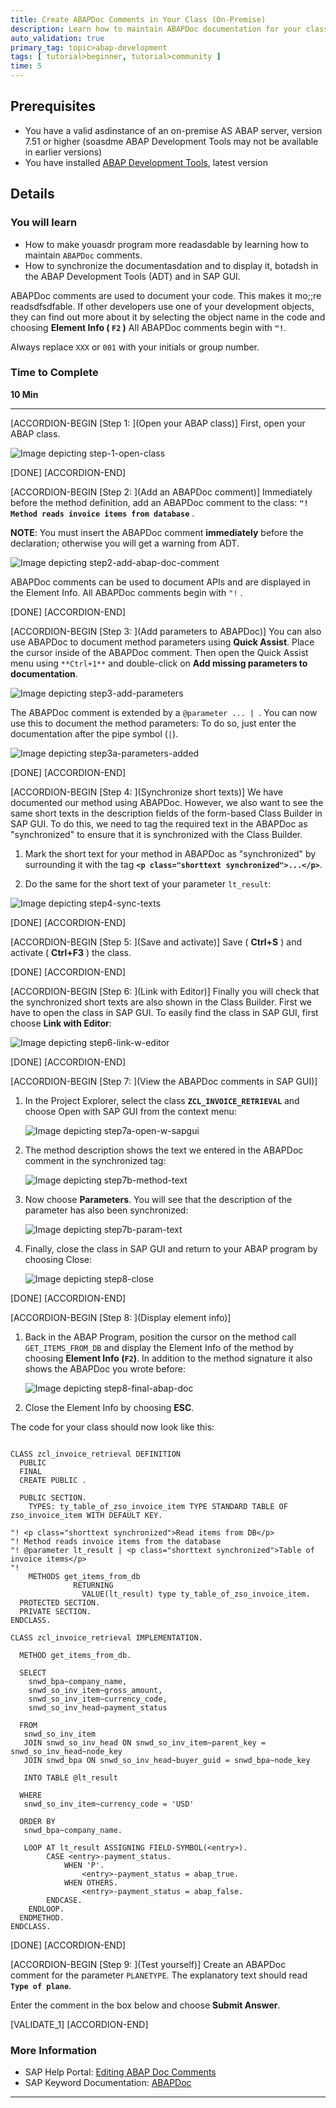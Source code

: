 ```yaml
---
title: Create ABAPDoc Comments in Your Class (On-Premise)
description: Learn how to maintain ABAPDoc documentation for your class so your comments appear in the Outline view.
auto_validation: true
primary_tag: topic>abap-development
tags: [ tutorial>beginner, tutorial>community ]
time: 5
---
```


## Prerequisites  
 - You have a valid asdinstance of an on-premise AS ABAP server, version 7.51 or higher (soasdme ABAP Development Tools may not be available in earlier versions)
 - You have installed [ABAP Development Tools](https://tools.hana.ondemand.com/#abap), latest version

## Details
### You will learn  
- How to make youasdr program more readasdable by learning how to maintain `ABAPDoc` comments.
- How to synchronize the documentasdation and to display it, botadsh in the ABAP Development Tools (ADT) and in SAP GUI.

ABAPDoc comments are used to document your code. This makes it mo;;re readsdfsdfable. If other developers use one of your development objects, they can find out more about it by selecting the object name in the code and choosing **Element Info ( `F2` )**
All ABAPDoc comments begin with **`"!`**.

Always replace `XXX` or `001` with your initials or group number.

### Time to Complete
**10 Min**

---

[ACCORDION-BEGIN [Step 1: ](Open your ABAP class)]
First, open your ABAP class.

![Image depicting step-1-open-class](step-1-open-class.png)

[DONE]
[ACCORDION-END]

[ACCORDION-BEGIN [Step 2: ](Add an ABAPDoc comment)]
Immediately before the method definition, add an ABAPDoc comment to the class:
**`"! Method reads invoice items from database`** .

**NOTE**: You must insert the ABAPDoc comment **immediately** before the declaration; otherwise you will get a warning from ADT.

![Image depicting step2-add-abap-doc-comment](step2-add-abap-doc-comment.png)

ABAPDoc comments can be used to document APIs and are displayed in the Element Info. All ABAPDoc comments begin with `"!` .

[DONE]
[ACCORDION-END]


[ACCORDION-BEGIN [Step 3: ](Add parameters to ABAPDoc)]
You can also use ABAPDoc to document method parameters using **Quick Assist**. Place the cursor inside of the ABAPDoc comment. Then open the Quick Assist menu using `**Ctrl+1**` and double-click on **Add missing parameters to documentation**.

![Image depicting step3-add-parameters](step3-add-parameters.png)

The ABAPDoc comment is extended by a `@parameter ... | `. You can now use this to document the method parameters: To do so, just enter the documentation after the pipe symbol (` | `).

![Image depicting step3a-parameters-added](step3a-parameters-added.png)

[DONE]
[ACCORDION-END]

[ACCORDION-BEGIN [Step 4: ](Synchronize short texts)]
We have documented our method using ABAPDoc. However, we also want to see the same short texts in the description fields of the form-based Class Builder in SAP GUI.
To do this, we need to tag the required text in the ABAPDoc as "synchronized" to ensure that it is synchronized with the Class Builder.

1. Mark the short text for your method in ABAPDoc as "synchronized" by surrounding it with the tag **`<p class="shorttext synchronized">...</p>`**.

2. Do the same for the short text of your parameter `lt_result`:

  ![Image depicting step4-sync-texts](step4-sync-texts.png)

[DONE]
[ACCORDION-END]

[ACCORDION-BEGIN [Step 5: ](Save and activate)]
Save ( **Ctrl+S** ) and activate ( **Ctrl+F3** ) the class.

[DONE]
[ACCORDION-END]

[ACCORDION-BEGIN [Step 6: ](Link with Editor)]
Finally you will check that the synchronized short texts are also shown in the Class Builder. First we have to open the class in SAP GUI.
To easily find the class in SAP GUI, first choose **Link with Editor**:

![Image depicting step6-link-w-editor](step6-link-w-editor.png)

[DONE]
[ACCORDION-END]

[ACCORDION-BEGIN [Step 7: ](View the ABAPDoc comments in SAP GUI)]

1. In the Project Explorer, select the class **`ZCL_INVOICE_RETRIEVAL`** and choose Open with SAP GUI from the context menu:

    ![Image depicting step7a-open-w-sapgui](step7a-open-w-sapgui.png)

2. The method description shows the text we entered in the ABAPDoc comment in the synchronized tag:

    ![Image depicting step7b-method-text](step7b-method-text.png)

3. Now choose **Parameters**. You will see that the description of the parameter has also been synchronized:

    ![Image depicting step7b-param-text](step7b-param-text.png)

4. Finally, close the class in SAP GUI and return to your ABAP program by choosing Close:

    ![Image depicting step8-close](step8-close.png)

[DONE]
[ACCORDION-END]

[ACCORDION-BEGIN [Step 8: ](Display element info)]

1. Back in the ABAP Program, position the cursor on the method call `GET_ITEMS_FROM_DB` and display the Element Info of the method by choosing **Element Info (`F2`)**. In addition to the method signature it also shows the ABAPDoc you wrote before:

    ![Image depicting step8-final-abap-doc](step8-final-abap-doc.png)

2. Close the Element Info by choosing **ESC**.

The code for your class should now look like this:

```ABAP

CLASS zcl_invoice_retrieval DEFINITION
  PUBLIC
  FINAL
  CREATE PUBLIC .

  PUBLIC SECTION.
    TYPES: ty_table_of_zso_invoice_item TYPE STANDARD TABLE OF zso_invoice_item WITH DEFAULT KEY.

"! <p class="shorttext synchronized">Read items from DB</p>
"! Method reads invoice items from the database
"! @parameter lt_result | <p class="shorttext synchronized">Table of invoice items</p>
"!
    METHODS get_items_from_db
              RETURNING
                VALUE(lt_result) type ty_table_of_zso_invoice_item.
  PROTECTED SECTION.
  PRIVATE SECTION.
ENDCLASS.

CLASS zcl_invoice_retrieval IMPLEMENTATION.

  METHOD get_items_from_db.

  SELECT
    snwd_bpa~company_name,
    snwd_so_inv_item~gross_amount,
    snwd_so_inv_item~currency_code,
    snwd_so_inv_head~payment_status

  FROM
   snwd_so_inv_item
   JOIN snwd_so_inv_head ON snwd_so_inv_item~parent_key = snwd_so_inv_head~node_key
   JOIN snwd_bpa ON snwd_so_inv_head~buyer_guid = snwd_bpa~node_key

   INTO TABLE @lt_result

  WHERE
   snwd_so_inv_item~currency_code = 'USD'

  ORDER BY
   snwd_bpa~company_name.

   LOOP AT lt_result ASSIGNING FIELD-SYMBOL(<entry>).
        CASE <entry>-payment_status.
            WHEN 'P'.
                <entry>-payment_status = abap_true.
            WHEN OTHERS.
                <entry>-payment_status = abap_false.
        ENDCASE.
    ENDLOOP.
  ENDMETHOD.
ENDCLASS.

```

[DONE]
[ACCORDION-END]

[ACCORDION-BEGIN [Step 9: ](Test yourself)]
Create an ABAPDoc comment for the parameter `PLANETYPE`. The explanatory text should read **`Type of plane`**.

Enter the comment in the box below and choose **Submit Answer**.

[VALIDATE_1]
[ACCORDION-END]

### More Information
- SAP Help Portal: [Editing ABAP Doc Comments](https://help.sap.com/viewer/c238d694b825421f940829321ffa326a/7.52.2/en-US/a7b235922f6944bbaf3b36949e500b12.html)
- SAP Keyword Documentation: [ABAPDoc](https://help.sap.com/doc/abapdocu_752_index_htm/7.52/en-US/index.htm?file=abendoccomment.htm)


---
